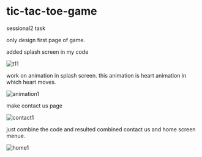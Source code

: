 # tic-tac-toe-game
sessional2 task


only design first page of game.

 added splash screen in my code


![t11](https://user-images.githubusercontent.com/79657243/117540188-53bc6200-b027-11eb-8e27-c86d29c40581.png)


work on animation in splash screen. this animation is heart animation in which heart moves.

![animation1](https://user-images.githubusercontent.com/79657243/117547807-14a00800-b04b-11eb-99f5-bd499dc22592.png)

make contact us page

![contact1](https://user-images.githubusercontent.com/79657243/117561393-d7ba2c80-b0af-11eb-9725-28ce0ed418ae.png)

just combine the code and resulted combined contact us and home screen menue.

![home1](https://user-images.githubusercontent.com/79657243/117569450-292de000-b0df-11eb-8817-17b53d2f66aa.png)





